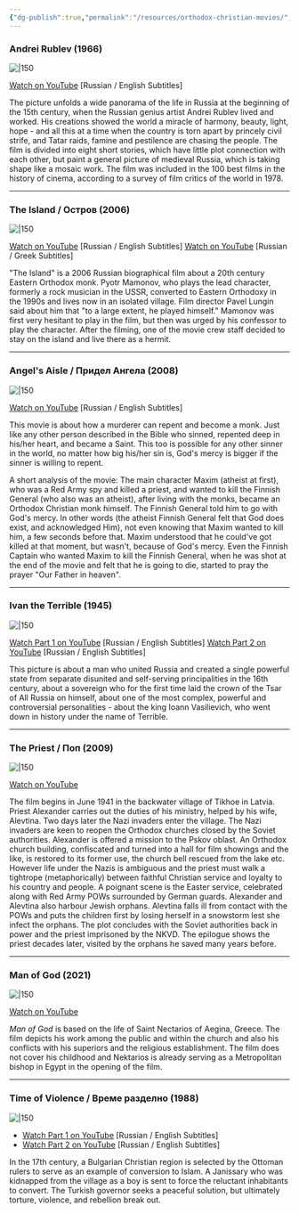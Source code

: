 ```yaml
---
{"dg-publish":true,"permalink":"/resources/orthodox-christian-movies/","dgPassFrontmatter":true,"noteIcon":""}
---
```




### Andrei Rublev (1966)
![|150](https://resizing.flixster.com/isJCMd6-AOd-YQKdmtZnbQzWCb4=/ems.cHJkLWVtcy1hc3NldHMvbW92aWVzL2M5MzhiOGJiLThmYTYtNDVlZi05YjM3LTAzMjhhZTgxOGUyZS53ZWJw)

[Watch on YouTube](https://www.youtube.com/watch?v=je75FDjcUP4) [Russian / English Subtitles]

The picture unfolds a wide panorama of the life in Russia at the beginning of the 15th century, when the Russian genius artist Andrei Rublev lived and worked. His creations showed the world a miracle of harmony, beauty, light, hope - and all this at a time when the country is torn apart by princely civil strife, and Tatar raids, famine and pestilence are chasing the people. The film is divided into eight short stories, which have little plot connection with each other, but paint a general picture of medieval Russia, which is taking shape like a mosaic work. The film was included in the 100 best films in the history of cinema, according to a survey of film critics of the world in 1978.

---
### The Island / Остров (2006)
![|150](https://upload.wikimedia.org/wikipedia/en/b/bb/The_Island_movie_poster.jpg)

[Watch on YouTube](https://www.youtube.com/watch?v=_532UHtqInk) [Russian / English Subtitles]
[Watch on YouTube](https://www.youtube.com/watch?v=cnxzXRGWgLI) [Russian / Greek Subtitles]

"The Island" is a 2006 Russian biographical film about a 20th century Eastern Orthodox monk. Pyotr Mamonov, who plays the lead character, formerly a rock musician in the USSR, converted to Eastern Orthodoxy in the 1990s and lives now in an isolated village. Film director Pavel Lungin said about him that "to a large extent, he played himself." Mamonov was first very hesitant to play in the film, but then was urged by his confessor to play the character. After the filming, one of the movie crew staff decided to stay on the island and live there as a hermit.

---
### Angel's Aisle / Придел Ангела (2008)

![|150](https://upload.wikimedia.org/wikipedia/ru/5/5b/%D0%9F%D0%BE%D1%81%D1%82%D0%B5%D1%80_%D1%84%D0%B8%D0%BB%D1%8C%D0%BC%D0%B0_%D0%9F%D1%80%D0%B8%D0%B4%D0%B5%D0%BB_%D0%90%D0%BD%D0%B3%D0%B5%D0%BB%D0%B0.jpg)

 [Watch on YouTube](https://www.youtube.com/watch?v=lTPnkM5yFOg) [Russian / English Subtitles]

This movie is about how a murderer can repent and become a monk. Just like any other person described in the Bible who sinned, repented deep in his/her heart, and became a Saint. This too is possible for any other sinner in the world, no matter how big his/her sin is, God's mercy is bigger if the sinner is willing to repent. 

A short analysis of the movie: The main character Maxim (atheist at first), who was a Red Army spy and killed a priest, and wanted to kill the Finnish General (who also was an atheist), after living with the monks, became an Orthodox Christian monk himself. The Finnish General told him to go with God's mercy. In other words (the atheist Finnish General felt that God does exist, and acknowledged Him), not even knowing that Maxim wanted to kill him, a few seconds before that. Maxim understood that he could've got killed at that moment, but wasn't, because of God's mercy. Even the Finnish Captain who wanted Maxim to kill the Finnish General, when he was shot at the end of the movie and felt that he is going to die, started to pray the prayer "Our Father in heaven". 

---
### Ivan the Terrible (1945)
![|150](https://m.media-amazon.com/images/I/51Q0O2pcz0L._AC_UF894,1000_QL80_.jpg)

[Watch Part 1 on YouTube](https://www.youtube.com/watch?v=ZYOxxp_EVxc) [Russian / English Subtitles]
[Watch Part 2 on YouTube](https://www.youtube.com/watch?v=vnNgoS8VsoQ) [Russian / English Subtitles]

This picture is about a man who united Russia and created a single powerful state from separate disunited and self-serving principalities in the 16th century, about a sovereign who for the first time laid the crown of the Tsar of All Russia on himself, about one of the most complex, powerful and controversial personalities - about the king Ioann Vasilievich, who went down in history under the name of Terrible.

---
### The Priest / Поп (2009)

![|150](https://upload.wikimedia.org/wikipedia/en/b/b9/The_Priest_poster.jpg)

[Watch on YouTube](https://www.youtube.com/watch?v=bNP0WX2oU5U)

The film begins in June 1941 in the backwater village of Tikhoe in Latvia. Priest Alexander carries out the duties of his ministry, helped by his wife, Alevtina. Two days later the Nazi invaders enter the village. The Nazi invaders are keen to reopen the Orthodox churches closed by the Soviet authorities. Alexander is offered a mission to the Pskov oblast. An Orthodox church building, confiscated and turned into a hall for film showings and the like, is restored to its former use, the church bell rescued from the lake etc. However life under the Nazis is ambiguous and the priest must walk a tightrope (metaphorically) between faithful Christian service and loyalty to his country and people. A poignant scene is the Easter service, celebrated along with Red Army POWs surrounded by German guards. Alexander and Alevtina also harbour Jewish orphans. Alevtina falls ill from contact with the POWs and puts the children first by losing herself in a snowstorm lest she infect the orphans. The plot concludes with the Soviet authorities back in power and the priest imprisoned by the NKVD. The epilogue shows the priest decades later, visited by the orphans he saved many years before.

---
### Man of God (2021)

![|150](https://pics.filmaffinity.com/man_of_god-343140802-large.jpg)

[Watch on YouTube](https://www.youtube.com/watch?v=ldUGahNlMRk)

_Man of God_ is based on the life of Saint Nectarios of Aegina, Greece. The film depicts his work among the public and within the church and also his conflicts with his superiors and the religious establishment. The film does not cover his childhood and Nektarios is already serving as a Metropolitan bishop in Egypt in the opening of the film.

---
### Time of Violence / Време разделно (1988)
![|150](https://avatorot.com/8716/vreme-razdelno.jpg)

- [Watch Part 1 on YouTube](https://www.youtube.com/watch?v=lTPnkM5yFOg) [Russian / English Subtitles]
- [Watch Part 2 on YouTube](https://www.youtube.com/watch?v=n5LPdV-V3xM) [Russian / English Subtitles]

In the 17th century, a Bulgarian Christian region is selected by the Ottoman rulers to serve as an example of conversion to Islam. A Janissary who was kidnapped from the village as a boy is sent to force the reluctant inhabitants to convert. The Turkish governor seeks a peaceful solution, but ultimately torture, violence, and rebellion break out.